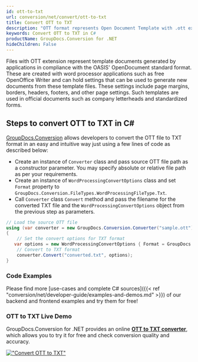```yaml
---
id: ott-to-txt
url: conversion/net/convert/ott-to-txt
title: Convert OTT to TXT
description: "OTT format represents Open Document Template with .ott extension. Learn how to convert OTT to TXT file programmatically in C# language using GroupDocs.Conversion for .NET library."
keywords: Convert OTT to TXT in C#
productName: GroupDocs.Conversion for .NET
hideChildren: False
---
```


Files with OTT extension represent template documents generated by applications in compliance with the OASIS' OpenDocument standard format. These are created with word processor applications such as free OpenOffice Writer and can hold settings that can be used to generate new documents from these template files. These settings include page margins, borders, headers, footers, and other page settings. Such templates are used in official documents such as company letterheads and standardized forms.

## Steps to convert OTT to TXT in C#

[GroupDocs.Conversion](https://products.groupdocs.com/conversion/net) allows developers to convert the OTT file to TXT format in an easy and intuitive way just using a few lines of code as described below:

* Create an instance of `Converter` class and pass source OTT file path as a constructor parameter. You may specify absolute or relative file path as per your requirements. 
* Create an instance of `WordProcessingConvertOptions` class and set `Format` property to `GroupDocs.Conversion.FileTypes.WordProcessingFileType.Txt`.
* Call `Converter` class `Convert` method and pass the filename for the converted TXT file and the `WordProcessingConvertOptions` object from the previous step as parameters.

```csharp
// Load the source OTT file
using (var converter = new GroupDocs.Conversion.Converter("sample.ott"))
{
    // Set the convert options for TXT format
   var options = new WordProcessingConvertOptions { Format = GroupDocs.Conversion.FileTypes.WordProcessingFileType.Txt };
    // Convert to TXT format
    converter.Convert("converted.txt", options);
}
```

### Code Examples

Please find more [use-cases and complete C# sources]({{< ref "conversion/net/developer-guide/examples-and-demos.md" >}}) of our backend and frontend examples and try them for free!

### OTT to TXT Live Demo

GroupDocs.Conversion for .NET provides an online [**OTT to TXT converter**](https://products.groupdocs.app/conversion/ott-to-txt), which allows you to try it for free and check conversion quality and accuracy.

[!["Convert OTT to TXT"](conversion/net/images/convert-to-txt/convert-ott-to-txt.png)](https://products.groupdocs.app/conversion/ott-to-txt)